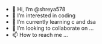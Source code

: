 - 👋 Hi, I’m @shreya578
- 👀 I’m interested in coding
- 🌱 I’m currently learning c and dsa
- 💞️ I’m looking to collaborate on ...
- 📫 How to reach me ...

<!---
shreya578/shreya578 is a ✨ special ✨ repository because its `README.md` (this file) appears on your GitHub profile.
You can click the Preview link to take a look at your changes.
--->
